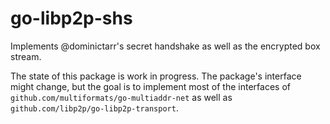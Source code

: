# go-libp2p-shs

Implements @dominictarr's secret handshake as well as the encrypted box stream.

The state of this package is work in progress. The package's interface might change, but the goal is to implement most of the interfaces of `github.com/multiformats/go-multiaddr-net` as well as `github.com/libp2p/go-libp2p-transport`.
